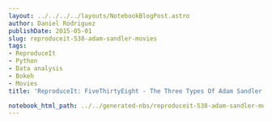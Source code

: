 ```yaml
---
layout: ../../../../layouts/NotebookBlogPost.astro
author: Daniel Rodriguez
publishDate: 2015-05-01
slug: reproduceit-538-adam-sandler-movies
tags:
- ReproduceIt
- Python
- Data analysis
- Bokeh
- Movies
title: 'ReproduceIt: FiveThirtyEight - The Three Types Of Adam Sandler Movies'

notebook_html_path: ../../generated-nbs/reproduceit-538-adam-sandler-movies.html
---
```


